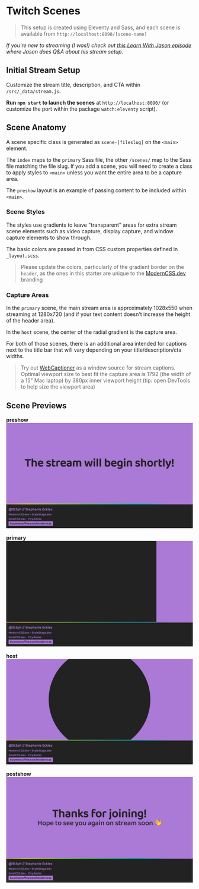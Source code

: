 # Twitch Scenes

> This setup is created using Eleventy and Sass, and each scene is available from `http://localhost:8090/[scene-name]`

_If you're new to streaming (I was!) check out [this Learn With Jason episode](https://www.learnwithjason.dev/about-streaming) where Jason does Q&A about his stream setup._

## Initial Stream Setup

Customize the stream title, description, and CTA within `/src/_data/stream.js`.

**Run `npm start` to launch the scenes** at `http://localhost:8090/` (or customize the port within the package `watch:eleventy` script).

## Scene Anatomy

A scene specific class is generated as `scene-[fileslug]` on the `<main>` element.

The `index` maps to the `primary` Sass file, the other `/scenes/` map to the Sass file matching the file slug. If you add a scene, you will need to create a class to apply styles to `<main>` unless you want the entire area to be a capture area.

The `preshow` layout is an example of passing content to be included within `<main>`.

### Scene Styles

The styles use gradients to leave "transparent" areas for extra stream scene elements such as video capture, display capture, and window capture elements to show through.

The basic colors are passed in from CSS custom properties defined in `_layout.scss`.

> Please update the colors, particularly of the gradient border on the `header`, as the ones in this starter are unique to the [ModernCSS.dev](https://moderncss.dev) branding

### Capture Areas

In the `primary` scene, the main stream area is approximately 1028x550 when streaming at 1280x720 (and if your text content doesn't increase the height of the header area).

In the `host` scene, the center of the radial gradient is the capture area.

For both of those scenes, there is an additional area intended for captions next to the title bar that will vary depending on your title/description/cta widths.

> Try out [WebCaptioner](https://webcaptioner.com/) as a window source for stream captions. Optimal viewport size to best fit the capture area is 1792 (the width of a 15" Mac laptop) by 380px inner viewport height (tip: open DevTools to help size the viewport area)

## Scene Previews

**preshow**
![preshow](scene-previews/preshow.png)

**primary**
![preshow](scene-previews/primary.png)

**host**
![preshow](scene-previews/host.png)

**postshow**
![preshow](scene-previews/postshow.png)
